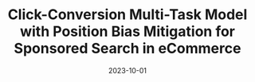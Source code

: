 ---
title: "Click-Conversion Multi-Task Model with Position Bias Mitigation for Sponsored Search in eCommerce"
collection: publications
permalink: /publication/2023-Position-3
excerpt: 
date: 2023-10-01
venue: 'the 46th International ACM SIGIR Conference on Research and Development in Information Retrieval'
paperurl: 
citation: 'Yibo Wang, Yanbing Xue, Bo Liu, Musen Wen, Wenting Zhao, Stephen Guo, Philip S. Yu. "Click-Conversion Multi-Task Model with Position Bias Mitigation for Sponsored Search in eCommerce" In Proceedings of the 46th International ACM SIGIR Conference on Research and Development in Information Retrieval'
---